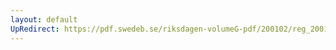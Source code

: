 ```yaml
---
layout: default
UpRedirect: https://pdf.swedeb.se/riksdagen-volumeG-pdf/200102/reg_200102/reg_200102_0274.pdf
---
```

